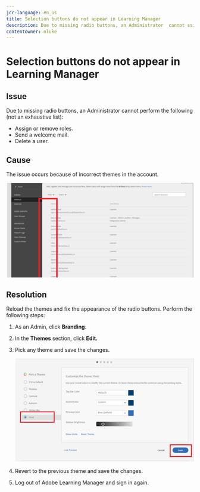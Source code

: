 ```yaml
---
jcr-language: en_us
title: Selection buttons do not appear in Learning Manager
description: Due to missing radio buttons, an Administrator  cannot ssign or remove roles, send a welcome mail, or delete a user.
contentowner: nluke
---
```



# Selection buttons do not appear in Learning Manager

## Issue

Due to missing radio buttons, an Administrator  cannot perform the following (not an exhaustive list):

* Assign or remove roles.
* Send a welcome mail.
* Delete a user.

## Cause

The issue occurs because of incorrect themes in the account.

![](assets/radio-buttons.png)

## Resolution

Reload the themes and fix the appearance of the radio buttons. Perform the following steps:

1. As an Admin, click **Branding**.
1. In the **Themes** section, click **Edit.**
1. Pick any theme and save the changes.

   ![](assets/set-themes.png)

1. Revert to the previous theme and save the changes.
1. Log out of Adobe Learning Manager and sign in again. 
